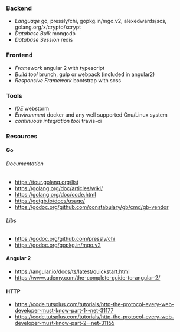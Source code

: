 ### Backend ###
  * *Language* go, pressly/chi, gopkg.in/mgo.v2, alexedwards/scs, golang.org/x/crypto/scrypt<br>
  * *Database Bulk* mongodb
  * *Database Session* redis
  
### Frontend ###
  * *Framework* angular 2 with typescript<br>
  * *Build tool* brunch, gulp or webpack (included in angular2)<br>
  * *Responsive Framework* bootstrap with scss
  
### Tools ###
  * *IDE* webstorm<br>
  * *Environment* docker and any well supported Gnu/Linux system
  * *continuous integration tool* travis-ci

### Resources ###

#### Go ####
###### Documentation ######
  * https://tour.golang.org/list
  * https://golang.org/doc/articles/wiki/
  * https://golang.org/doc/code.html
  * https://getgb.io/docs/usage/
  * https://godoc.org/github.com/constabulary/gb/cmd/gb-vendor
  
###### Libs ######
  * https://godoc.org/github.com/pressly/chi
  * https://godoc.org/gopkg.in/mgo.v2
  
#### Angular 2 ####
  * https://angular.io/docs/ts/latest/quickstart.html
  * https://www.udemy.com/the-complete-guide-to-angular-2/

#### HTTP ####
  * https://code.tutsplus.com/tutorials/http-the-protocol-every-web-developer-must-know-part-1--net-31177
  * https://code.tutsplus.com/tutorials/http-the-protocol-every-web-developer-must-know-part-2--net-31155
